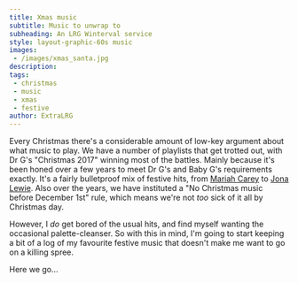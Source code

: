 ```yaml
---
title: Xmas music
subtitle: Music to unwrap to
subheading: An LRG Winterval service
style: layout-graphic-60s music
images:
 - /images/xmas_santa.jpg
description:
tags:
 - christmas
 - music
 - xmas
 - festive
author: ExtraLRG
---
```


Every Christmas there's a considerable amount of low-key argument about what music to play. We have a number of playlists that get trotted out, with Dr G's "Christmas 2017" winning most of the battles. Mainly because it's been honed over a few years to meet Dr G's and Baby G's requirements exactly. It's a fairly bulletproof mix of festive hits, from [Mariah Carey](https://open.spotify.com/track/0bYg9bo50gSsH3LtXe2SQn?si=72575ad0f7cb4f65) to [Jona Lewie](https://open.spotify.com/track/517HDzHbAwuGM25wiU5r9J?si=2d009c04b2084a1d). Also over the years, we have instituted a "No Christmas music before December 1st" rule, which means we're not _too_ sick of it all by Christmas day. 

However, I _do_ get bored of the usual hits, and find myself wanting the occasional palette-cleanser. So with this in mind, I'm going to start keeping a bit of a log of my favourite festive music that doesn't make me want to go on a killing spree.

Here we go...

